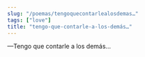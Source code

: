 ```yaml
---
slug: "/poemas/tengoquecontarlealosdemas…"
tags: ["love"]
title: "tengo-que-contarle-a-los-demás…"
---
```

—Tengo que contarle a los demás…